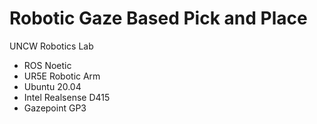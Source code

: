 # Robotic Gaze Based Pick and Place

UNCW Robotics Lab


- ROS Noetic
- UR5E Robotic Arm
- Ubuntu 20.04
- Intel Realsense D415
- Gazepoint GP3
